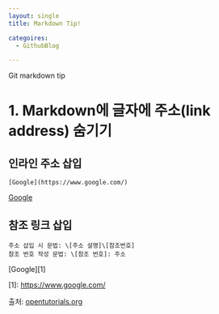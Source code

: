 ```yaml
---
layout: single
title: Markdown Tip!

categoires:
  - GithubBlog

---
```


Git markdown tip

# 1. Markdown에 글자에 주소(link address) 숨기기

## 인라인 주소 삽입
```
[Google](https://www.google.com/)
```
[Google](https://www.google.com/)

## 참조 링크 삽입
```
주소 삽입 시 문법: \[주소 설명]\[참조번호]
참조 번호 작성 문법: \[참조 번호]: 주소
```
\[Google]\[1]

\[1]: https://www.google.com/


출처: [opentutorials.org](https://opentutorials.org/module/782/6083)
